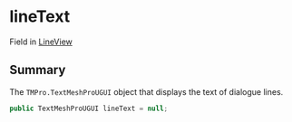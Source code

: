 # lineText

Field in [LineView](yarn.unity.lineview.md)

## Summary

The `TMPro.TextMeshProUGUI` object that displays the text of dialogue lines.

```csharp
public TextMeshProUGUI lineText = null;
```
